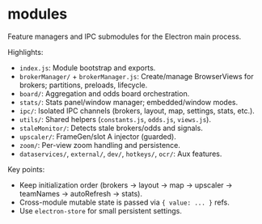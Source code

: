 # modules

Feature managers and IPC submodules for the Electron main process.

Highlights:

- `index.js`: Module bootstrap and exports.
- `brokerManager/` + `brokerManager.js`: Create/manage BrowserViews for brokers; partitions, preloads, lifecycle.
- `board/`: Aggregation and odds board orchestration.
- `stats/`: Stats panel/window manager; embedded/window modes.
- `ipc/`: Isolated IPC channels (brokers, layout, map, settings, stats, etc.).
- `utils/`: Shared helpers (`constants.js`, `odds.js`, `views.js`).
- `staleMonitor/`: Detects stale brokers/odds and signals.
- `upscaler/`: FrameGen/slot A injector (guarded).
- `zoom/`: Per-view zoom handling and persistence.
- `dataservices/`, `external/`, `dev/`, `hotkeys/`, `ocr/`: Aux features.

Key points:

- Keep initialization order (brokers → layout → map → upscaler → teamNames → autoRefresh → stats).
- Cross-module mutable state is passed via `{ value: ... }` refs.
- Use `electron-store` for small persistent settings.
